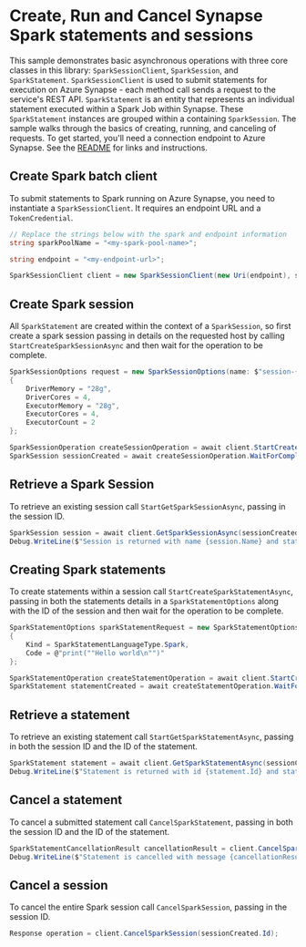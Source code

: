 # Create, Run and Cancel Synapse Spark statements and sessions

This sample demonstrates basic asynchronous operations with three core classes in this library: `SparkSessionClient`, `SparkSession`, and `SparkStatement`. `SparkSessionClient` is used to submit statements for execution on Azure Synapse - each method call sends a request to the service's REST API. `SparkStatement` is an entity that represents an individual statement executed within a Spark Job within Synapse. These `SparkStatement` instances are grouped within a containing `SparkSession`. The sample walks through the basics of creating, running, and canceling of requests. To get started, you'll need a connection endpoint to Azure Synapse. See the [README](https://github.com/Azure/azure-sdk-for-net/blob/master/sdk/synapse/Azure.Analytics.Synapse.Spark/README.md) for links and instructions.

## Create Spark batch client

To submit statements to Spark running on Azure Synapse, you need to instantiate a `SparkSessionClient`. It requires an endpoint URL and a `TokenCredential`.

```C# Snippet:CreateSparkSessionClientAsync
// Replace the strings below with the spark and endpoint information
string sparkPoolName = "<my-spark-pool-name>";

string endpoint = "<my-endpoint-url>";

SparkSessionClient client = new SparkSessionClient(new Uri(endpoint), sparkPoolName, new DefaultAzureCredential());
```

## Create Spark session

All `SparkStatement` are created within the context of a `SparkSession`, so first create a spark session passing in details on the requested host by calling `StartCreateSparkSessionAsync` and then wait for the operation to be complete. 

```C# Snippet:CreateSparkSessionAsync
SparkSessionOptions request = new SparkSessionOptions(name: $"session-{Guid.NewGuid()}")
{
    DriverMemory = "28g",
    DriverCores = 4,
    ExecutorMemory = "28g",
    ExecutorCores = 4,
    ExecutorCount = 2
};

SparkSessionOperation createSessionOperation = await client.StartCreateSparkSessionAsync(request);
SparkSession sessionCreated = await createSessionOperation.WaitForCompletionAsync();
```

## Retrieve a Spark Session

To retrieve an existing session call `StartGetSparkSessionAsync`, passing in the session ID.

```C# Snippet:GetSparkSessionAsync
SparkSession session = await client.GetSparkSessionAsync(sessionCreated.Id);
Debug.WriteLine($"Session is returned with name {session.Name} and state {session.State}");
```

## Creating Spark statements

To create statements within a session call `StartCreateSparkStatementAsync`, passing in both the statements details in a `SparkStatementOptions` along with the ID of the session and then wait for the operation to be complete.

```C# Snippet:CreateSparkStatementAsync
SparkStatementOptions sparkStatementRequest = new SparkStatementOptions
{
    Kind = SparkStatementLanguageType.Spark,
    Code = @"print(""Hello world\n"")"
};

SparkStatementOperation createStatementOperation = await client.StartCreateSparkStatementAsync(sessionCreated.Id, sparkStatementRequest);
SparkStatement statementCreated = await createStatementOperation.WaitForCompletionAsync();
```

## Retrieve a statement

To retrieve an existing statement call `StartGetSparkStatementAsync`, passing in both the session ID and the ID of the statement.

```C# Snippet:GetSparkStatementAsync
SparkStatement statement = await client.GetSparkStatementAsync(sessionCreated.Id, statementCreated.Id);
Debug.WriteLine($"Statement is returned with id {statement.Id} and state {statement.State}");
```

## Cancel a statement

To cancel a submitted statement call `CancelSparkStatement`, passing in both the session ID and the ID of the statement.

```C# Snippet:CancelSparkStatementAsync
SparkStatementCancellationResult cancellationResult = client.CancelSparkStatement(sessionCreated.Id, statementCreated.Id);
Debug.WriteLine($"Statement is cancelled with message {cancellationResult.Msg}");
```

## Cancel a session

To cancel the entire Spark session  call `CancelSparkSession`, passing in the session ID.

```C# Snippet:CancelSparkSessionAsync
Response operation = client.CancelSparkSession(sessionCreated.Id);
```